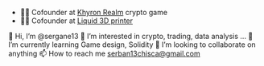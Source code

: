 - 👨‍💻 Cofounder at [Khyron Realm](https://khyron-realm.netlify.app/) crypto game
- 👨‍💻 Cofounder at [Liquid 3D printer](https://liquid-printer.github.io/liquid-website/)

👋 Hi, I’m @sergane13
👀 I’m interested in crypto, trading, data analysis ...
🌱 I’m currently learning Game design, Solidity
💞️ I’m looking to collaborate on anything
📫 How to reach me serban13chisca@gmail.com

<!---
sergane13/sergane13 is a ✨ special ✨ repository because its `README.md` (this file) appears on your GitHub profile.
You can click the Preview link to take a look at your changes.
--->
